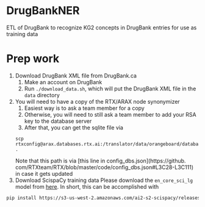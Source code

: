 # DrugBankNER
ETL of DrugBank to recognize KG2 concepts in DrugBank entries for use as training data

# Prep work
1. Download DrugBank XML file from DrugBank.ca
    1. Make an account on DrugBank
    1. Run `./download_data.sh`, which will put the DrugBank XML file in the `data` directory
1. You will need to have a copy of the RTX/ARAX node synonymizer
    1. Easiest way is to ask a team member for a copy
    2. Otherwise, you will need to still ask a team member to add your RSA key to the database server
    5. After that, you can get the sqlite file via
    ```
    scp rtxconfig@arax.databases.rtx.ai:/translator/data/orangeboard/databases/KG2.8.4/node_synonymizer_v1.0_KG2.8.4.sqlite .
    ```
    Note that this path is via [this line in config_dbs.json](https://github.
    com/RTXteam/RTX/blob/master/code/config_dbs.json#L3C28-L3C111) in case it gets updated
1. Download ScispaCy training data
Please download the `en_core_sci_lg` model from [here](https://allenai.github.io/scispacy/). In short, this can be accomplished with
```bash
pip install https://s3-us-west-2.amazonaws.com/ai2-s2-scispacy/releases/v0.5.3/en_core_sci_lg-0.5.3.tar.gz
```
